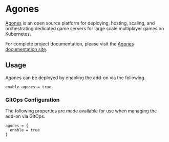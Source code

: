 # Agones

[Agones](https://agones.dev/) is an open source platform for deploying, hosting, scaling, and orchestrating dedicated game servers for large scale multiplayer games on Kubernetes.

For complete project documentation, please visit the [Agones documentation site](https://agones.dev/site/docs/).

## Usage

Agones can be deployed by enabling the add-on via the following.

```hcl
enable_agones = true
```

### GitOps Configuration

The following properties are made available for use when managing the add-on via GitOps.

```
agones = {
  enable = true
}
```

